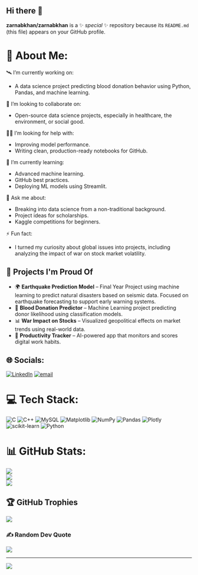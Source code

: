 ## Hi there 👋

**zarnabkhan/zarnabkhan** is a ✨ _special_ ✨ repository because its `README.md` (this file) appears on your GitHub profile.


# 💫 About Me:

🛰 I’m currently working on:
- A data science project predicting blood donation behavior using Python, Pandas, and machine learning.

🤝 I’m looking to collaborate on:
- Open-source data science projects, especially in healthcare, the environment, or social good.

🙋‍♀️ I’m looking for help with:
- Improving model performance.
- Writing clean, production-ready notebooks for GitHub.

🌱 I’m currently learning:
- Advanced machine learning.
- GitHub best practices.
- Deploying ML models using Streamlit.

💬 Ask me about:
- Breaking into data science from a non-traditional background.
- Project ideas for scholarships.
- Kaggle competitions for beginners.

⚡ Fun fact:
- I turned my curiosity about global issues into projects, including analyzing the impact of war on stock market volatility. 

## 📂 Projects I'm Proud Of
- 🌍 **Earthquake Prediction Model** – Final Year Project using machine learning to predict natural disasters based on seismic data. Focused on earthquake forecasting to support early warning systems.
- 🔬 **Blood Donation Predictor** – Machine Learning project predicting donor likelihood using classification models.
- 📊 **War Impact on Stocks** – Visualized geopolitical effects on market trends using real-world data.
- 🧠 **Productivity Tracker** – AI-powered app that monitors and scores digital work habits.



## 🌐 Socials:
[![LinkedIn](https://img.shields.io/badge/LinkedIn-%230077B5.svg?logo=linkedin&logoColor=white)](https://linkedin.com/in/zarnab-khan) [![email](https://img.shields.io/badge/Email-D14836?logo=gmail&logoColor=white)](mailto:zarnabkhan35@gmail.com) 

# 💻 Tech Stack:
![C](https://img.shields.io/badge/c-%2300599C.svg?style=for-the-badge&logo=c&logoColor=white) ![C++](https://img.shields.io/badge/c++-%2300599C.svg?style=for-the-badge&logo=c%2B%2B&logoColor=white) ![MySQL](https://img.shields.io/badge/mysql-4479A1.svg?style=for-the-badge&logo=mysql&logoColor=white) ![Matplotlib](https://img.shields.io/badge/Matplotlib-%23ffffff.svg?style=for-the-badge&logo=Matplotlib&logoColor=black) ![NumPy](https://img.shields.io/badge/numpy-%23013243.svg?style=for-the-badge&logo=numpy&logoColor=white) ![Pandas](https://img.shields.io/badge/pandas-%23150458.svg?style=for-the-badge&logo=pandas&logoColor=white) ![Plotly](https://img.shields.io/badge/Plotly-%233F4F75.svg?style=for-the-badge&logo=plotly&logoColor=white) ![scikit-learn](https://img.shields.io/badge/scikit--learn-%23F7931E.svg?style=for-the-badge&logo=scikit-learn&logoColor=white) ![Python](https://img.shields.io/badge/python-3670A0?style=for-the-badge&logo=python&logoColor=ffdd54)
# 📊 GitHub Stats:
![](https://github-readme-stats.vercel.app/api?username=zarnabkhan&theme=dark&hide_border=false&include_all_commits=true&count_private=true)<br/>
![](https://nirzak-streak-stats.vercel.app/?user=zarnabkhan&theme=dark&hide_border=false)<br/>
![](https://github-readme-stats.vercel.app/api/top-langs/?username=zarnabkhan&theme=dark&hide_border=false&include_all_commits=true&count_private=true&layout=compact)

## 🏆 GitHub Trophies
![](https://github-profile-trophy.vercel.app/?username=zarnabkhan&theme=radical&no-frame=true&no-bg=false&margin-w=4)

### ✍️ Random Dev Quote
![](https://quotes-github-readme.vercel.app/api?type=horizontal&theme=radical)

---
[![](https://visitcount.itsvg.in/api?id=zarnabkhan&icon=0&color=0)](https://visitcount.itsvg.in)

<!-- Proudly created with GPRM ( https://gprm.itsvg.in ) -->
